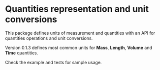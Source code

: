# Quantities representation and unit conversions

This package defines units of measurement and quantities with an API for quantities operations and unit conversions.

Version 0.1.3 defines most common units for **Mass**, **Length**, **Volume** and **Time** quantities.

Check the example and tests for sample usage.